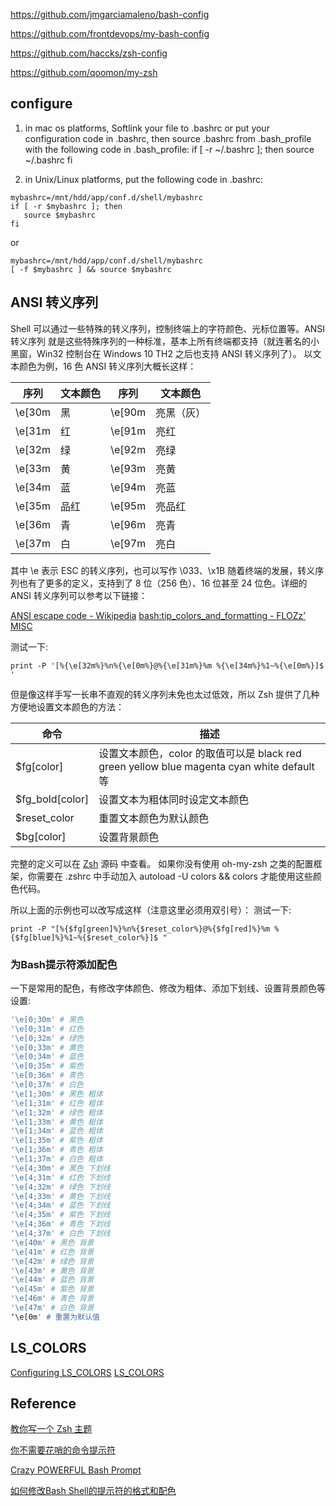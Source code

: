 https://github.com/jmgarciamaleno/bash-config

https://github.com/frontdevops/my-bash-config

https://github.com/haccks/zsh-config

https://github.com/qoomon/my-zsh

## configure
1. in mac os platforms, Softlink your file to .bashrc or put your configuration code in .bashrc, then source .bashrc from .bash_profile with the following code in .bash_profile:
if [ -r ~/.bashrc ]; then
   source ~/.bashrc
fi

2. in Unix/Linux platforms, put the following code in .bashrc:
``` shell
mybashrc=/mnt/hdd/app/conf.d/shell/mybashrc
if [ -r $mybashrc ]; then
   source $mybashrc
fi
```
or
```shell
mybashrc=/mnt/hdd/app/conf.d/shell/mybashrc
[ -f $mybashrc ] && source $mybashrc
```
## ANSI 转义序列
Shell 可以通过一些特殊的转义序列，控制终端上的字符颜色、光标位置等。ANSI 转义序列 就是这些特殊序列的一种标准，基本上所有终端都支持（就连著名的小黑窗，Win32 控制台在 Windows 10 TH2 之后也支持 ANSI 转义序列了）。
以文本颜色为例，16 色 ANSI 转义序列大概长这样：

| 序列   | 文本颜色 | 序列   | 文本颜色   |
|--------|----------|--------|------------|
| \e[30m | 黑       | \e[90m | 亮黑（灰） |
| \e[31m | 红       | \e[91m | 亮红       |
| \e[32m | 绿       | \e[92m | 亮绿       |
| \e[33m | 黄       | \e[93m | 亮黄       |
| \e[34m | 蓝       | \e[94m | 亮蓝       |
| \e[35m | 品红     | \e[95m | 亮品红     |
| \e[36m | 青       | \e[96m | 亮青       |
| \e[37m | 白       | \e[97m | 亮白       |

其中 \e 表示 ESC 的转义序列，也可以写作 \033、\x1B
随着终端的发展，转义序列也有了更多的定义，支持到了 8 位（256 色）、16 位甚至 24 位色。详细的 ANSI 转义序列可以参考以下链接：

[ANSI escape code - Wikipedia](https://en.wikipedia.org/wiki/ANSI_escape_code)
[bash:tip_colors_and_formatting - FLOZz’ MISC](https://misc.flogisoft.com/bash/tip_colors_and_formatting)

测试一下:
```shell
print -P '[%{\e[32m%}%n%{\e[0m%}@%{\e[31m%}%m %{\e[34m%}%1~%{\e[0m%}]$ '
```

但是像这样手写一长串不直观的转义序列未免也太过低效，所以 Zsh 提供了几种方便地设置文本颜色的方法：

| 命令            | 描述                                                                                       |
|-----------------|--------------------------------------------------------------------------------------------|
| $fg[color]      | 设置文本颜色，color 的取值可以是 black red green yellow blue magenta cyan white default 等 |
| $fg_bold[color] | 设置文本为粗体同时设定文本颜色                                                             |
| $reset_color    | 重置文本颜色为默认颜色                                                                     |
| $bg[color]      | 设置背景颜色                                                                               |
完整的定义可以在 [Zsh](https://github.com/zsh-users/zsh/blob/master/Functions/Misc/colors) 源码 中查看。
如果你没有使用 oh-my-zsh 之类的配置框架，你需要在 .zshrc 中手动加入 autoload -U colors && colors 才能使用这些颜色代码。

所以上面的示例也可以改写成这样（注意这里必须用双引号）：
测试一下:
```shell
print -P "[%{$fg[green]%}%n%{$reset_color%}@%{$fg[red]%}%m %{$fg[blue]%}%1~%{$reset_color%}]$ "
```
### 为Bash提示符添加配色
一下是常用的配色，有修改字体颜色、修改为粗体、添加下划线、设置背景颜色等设置:
```bash
'\e[0;30m' # 黑色
'\e[0;31m' # 红色
'\e[0;32m' # 绿色
'\e[0;33m' # 黄色
'\e[0;34m' # 蓝色
'\e[0;35m' # 紫色
'\e[0;36m' # 青色
'\e[0;37m' # 白色
'\e[1;30m' # 黑色 粗体
'\e[1;31m' # 红色 粗体
'\e[1;32m' # 绿色 粗体
'\e[1;33m' # 黄色 粗体
'\e[1;34m' # 蓝色 粗体
'\e[1;35m' # 紫色 粗体
'\e[1;36m' # 青色 粗体
'\e[1;37m' # 白色 粗体
'\e[4;30m' # 黑色 下划线
'\e[4;31m' # 红色 下划线
'\e[4;32m' # 绿色 下划线
'\e[4;33m' # 黄色 下划线
'\e[4;34m' # 蓝色 下划线
'\e[4;35m' # 紫色 下划线
'\e[4;36m' # 青色 下划线
'\e[4;37m' # 白色 下划线
'\e[40m' # 黑色 背景
'\e[41m' # 红色 背景
'\e[42m' # 绿色 背景
'\e[43m' # 黄色 背景
'\e[44m' # 蓝色 背景
'\e[45m' # 紫色 背景
'\e[46m' # 青色 背景
'\e[47m' # 白色 背景
‘\e[0m' # 重置为默认值
```
## LS_COLORS
[Configuring LS_COLORS](http://www.bigsoft.co.uk/blog/2008/04/11/configuring-ls_colors)
[LS_COLORS](https://github.com/trapd00r/LS_COLORS)
## Reference
[教你写一个 Zsh 主题](https://printempw.github.io/zsh-prompt-theme-customization/)

[你不需要花哨的命令提示符](https://zhuanlan.zhihu.com/p/51008087)

[Crazy POWERFUL Bash Prompt](https://www.askapache.com/linux/bash-power-prompt/)

[如何修改Bash Shell的提示符的格式和配色](http://blog.itpub.net/69955379/viewspace-2705072/)
